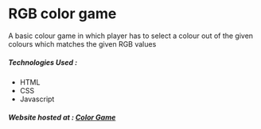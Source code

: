# RGB color game
A basic colour game in which player has to select a colour out of the given colours which matches the given RGB values

##### Technologies Used :
* HTML
* CSS
* Javascript

##### Website hosted at : [Color Game](https://shib00.github.io/RGB-color-game/)
